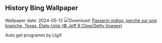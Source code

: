## History Bing Wallpaper
Wallpaper date: 2024-05-12
![](https://www.bing.com/th?id=OHR.TexasIndigoBunting_FR-CA2244406449_UHD.jpg&w=1000)Download: [Passerin indigo, perché sur une branche, Texas, États-Unis (© Jeff R Clow/Getty Images)](https://www.bing.com/th?id=OHR.TexasIndigoBunting_FR-CA2244406449_UHD.jpg)

Auto get programm by LtgX
